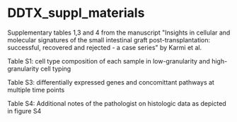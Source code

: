 # DDTX_suppl_materials


Supplementary tables 1,3 and 4 from the manuscript "Insights in cellular and molecular signatures of the small intestinal graft post-transplantation: successful, recovered and rejected - a case series" by Karmi et al.


Table S1: cell type composition of each sample in low-granularity and high-granularity cell typing


Table S3: differentially expressed genes and concomittant pathways at multiple time points


Table S4: Additional notes of the pathologist on histologic data as depicted in figure S4
